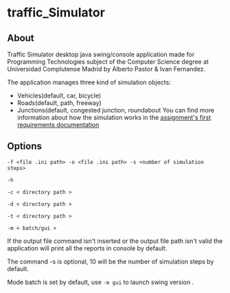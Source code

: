 # traffic_Simulator

## About

Traffic Simulator desktop java swing/console application made for Programming Technologies subject of the Computer Science degree at Universidad Complutense Madrid by Alberto Pastor & Ivan Fernandez.

The application manages three kind of simulation objects:
- Vehicles(default, car, bicycle)
- Roads(default, path, freeway)
- Junctions(default, congested junction, roundabout
You can find more information about how the simulation works in the [assignment's first requirements documentation](v4-slides.pdf)

## Options

`-f <file .ini path> -o <file .ini path> -s <number of simulation steps>`

`-h`

`-c < directory path >`

`-d < directory path >`

`-t < directory path >`

`-m < batch/gui >`

If the output file command isn't inserted or the output file path isn't valid the application will print all the reports in console by default.

The command -s is optional, 10 will be the number of simulation steps by default.

Mode batch is set by default, use `-m gui` to launch swing version .

